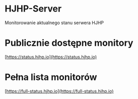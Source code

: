 # HJHP-Server
Monitorowanie aktualnego stanu serwera HJHP

# Publicznie dostępne monitory
[https://status.hjhp.io](https://status.hjhp.io)

# Pełna lista monitorów
[https://full-status.hjhp.io](https://full-status.hjhp.io)
